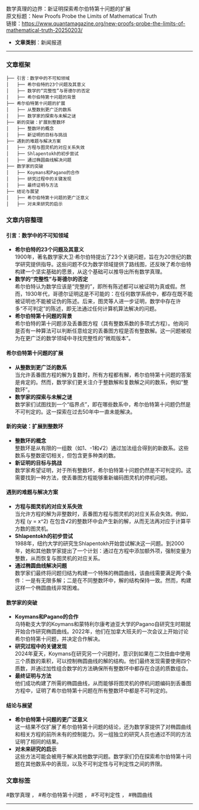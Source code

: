数学真理的边界：新证明探索希尔伯特第十问题的扩展  
  原文标题：New Proofs Probe the Limits of Mathematical Truth  
  链接：https://www.quantamagazine.org/new-proofs-probe-the-limits-of-mathematical-truth-20250203/  

- **文章类别**：新闻报道  

---

### 文章框架
```
├── 引言：数学中的不可知领域
│   ├── 希尔伯特的23个问题及其意义
│   ├── 数学的“完整性”与哥德尔的否定
│   ├── 希尔伯特第十问题的背景
├── 希尔伯特第十问题的扩展
│   ├── 从整数到更广泛的数系
│   ├── 数学家的探索与未解之谜
├── 新的突破：扩展到整数环
│   ├── 整数环的概念
│   ├── 新证明的目标与挑战
├── 遇到的难题与解决方案
│   ├── 方程与图灵机的对应关系失效
│   ├── Shlapentokh的初步尝试
│   ├── 通过椭圆曲线解决问题
├── 数学家的突破
│   ├── Koymans和Pagano的合作
│   ├── 研究过程中的关键发现
│   ├── 最终证明与方法
├── 结论与展望
│   ├── 希尔伯特第十问题的更广泛意义
│   ├── 对未来研究的启示
```

### 文章内容整理

#### 引言：数学中的不可知领域
- **希尔伯特的23个问题及其意义**  
  1900年，著名数学家大卫·希尔伯特提出了23个关键问题，旨在为20世纪的数学研究提供指导。这些问题不仅为数学领域提供了路线图，还反映了希尔伯特构建一个坚实基础的愿景，从这个基础可以推导出所有数学真理。
- **数学的“完整性”与哥德尔的否定**  
  希尔伯特认为数学应该是“完整的”，即所有陈述都可以被证明为真或假。然而，1930年代，哥德尔证明这是不可能的：在任何数学系统中，都存在既不能被证明也不能被证伪的陈述。后来，图灵等人进一步证明，数学中存在许多“不可判定”的陈述，即无法通过任何计算机算法解决的问题。
- **希尔伯特第十问题的背景**  
  希尔伯特的第十问题涉及丢番图方程（具有整数系数的多项式方程）。他询问是否有一种算法可以判断任意给定的丢番图方程是否有整数解。这一问题被视为在更广泛的数学领域中寻找完整性的“微观版本”。

#### 希尔伯特第十问题的扩展
- **从整数到更广泛的数系**  
  当允许丢番图方程的解为复数时，所有方程都有解，希尔伯特第十问题的答案是肯定的。然而，数学家们更关注介于整数解和复数解之间的数系，例如“整数环”。
- **数学家的探索与未解之谜**  
  数学家们试图找到一个“临界点”，即在哪些数系中，希尔伯特第十问题仍然是不可判定的。这一探索在过去50年中一直未能解决。

#### 新的突破：扩展到整数环
- **整数环的概念**  
  整数环是从有限的一组数（如1、-1和√2）通过加法组合得到的新数系。这些数系与整数密切相关，但包含更多种类的数。
- **新证明的目标与挑战**  
  数学家希望证明，对于所有整数环，希尔伯特第十问题仍然是不可判定的。这需要找到一种方法，使丢番图方程能够重新编码图灵机的停机问题。

#### 遇到的难题与解决方案
- **方程与图灵机的对应关系失效**  
  当允许方程的解为非整数时，丢番图方程与图灵机的对应关系会失效。例如，方程 \(y = x^2\) 在包含√2的整数环中会产生新的解，从而无法再对应于计算平方数的图灵机。
- **Shlapentokh的初步尝试**  
  1988年，纽约大学的研究生Shlapentokh开始尝试解决这一问题。到2000年，她和其他数学家提出了一个计划：通过在方程中添加额外项，强制变量为整数，从而恢复与图灵机的对应关系。
- **通过椭圆曲线解决问题**  
  数学家们最终将问题归结为构建一个特殊的椭圆曲线，该曲线需要满足两个条件：一是有无限多解；二是在不同整数环中，解的结构保持一致。然而，构建这样一个椭圆曲线非常困难。

#### 数学家的突破
- **Koymans和Pagano的合作**  
  乌特勒支大学的Koymans和蒙特利尔康考迪亚大学的Pagano自研究生时期就开始合作研究椭圆曲线。2022年，他们在加拿大班夫的一次会议上开始讨论希尔伯特第十问题，并决定合作解决。
- **研究过程中的关键发现**  
  2024年夏天，Koymans在研究另一个问题时，意识到如果在二次扭曲中使用三个质数的乘积，可以控制椭圆曲线的解的结构。他们最终发现需要使用四个质数，并通过加性组合数学的方法确保所有整数环中都存在合适的质数组合。
- **最终证明与方法**  
  他们成功构建了所需的椭圆曲线，从而能够将图灵机的停机问题编码到丢番图方程中，证明了希尔伯特第十问题在所有整数环中都是不可判定的。

#### 结论与展望
- **希尔伯特第十问题的更广泛意义**  
  这一结果不仅扩展了希尔伯特第十问题的结论，还为数学家提供了对椭圆曲线和相关方程的前所未有的控制能力。另一组独立的研究人员也通过不同的方法证明了相同的结果。
- **对未来研究的启示**  
  这些方法可能会被用于解决其他数学问题。数学家们仍在探索希尔伯特第十问题在其他数系中的表现，以及不可判定性与可判定性之间的界限。

### 文章标签
#数学真理 ， #希尔伯特第十问题 ， #不可判定性 ， #椭圆曲线

---